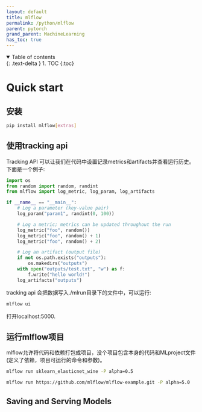 ```yaml
---
layout: default
title: mlflow
permalink: /python/mlflow
parent: pytorch
grand_parent: MachineLearning
has_toc: true
---
```

<details open markdown="block">
  <summary>
    Table of contents
  </summary>
  {: .text-delta }
1. TOC
{:toc}
</details>

# Quick start
## 安装

```sh
pip install mlflow[extras]
```
## 使用tracking api

Tracking API 可以让我们在代码中设置记录metrics和artifacts并查看运行历史。下面是一个例子:

```py
import os
from random import random, randint
from mlflow import log_metric, log_param, log_artifacts

if __name__ == "__main__":
    # Log a parameter (key-value pair)
    log_param("param1", randint(0, 100))

    # Log a metric; metrics can be updated throughout the run
    log_metric("foo", random())
    log_metric("foo", random() + 1)
    log_metric("foo", random() + 2)

    # Log an artifact (output file)
    if not os.path.exists("outputs"):
        os.makedirs("outputs")
    with open("outputs/test.txt", "w") as f:
        f.write("hello world!")
    log_artifacts("outputs")

```

tracking api 会把数据写入./mlrun目录下的文件中，可以运行:

```sh
mlflow ui
```

打开localhost:5000.

## 运行mlflow项目

mlflow允许将代码和依赖打包成项目，没个项目包含本身的代码和MLproject文件(定义了依赖，项目可运行的命令和参数)。

```sh
mlflow run sklearn_elasticnet_wine -P alpha=0.5

mlflow run https://github.com/mlflow/mlflow-example.git -P alpha=5.0
```

## Saving and Serving Models












